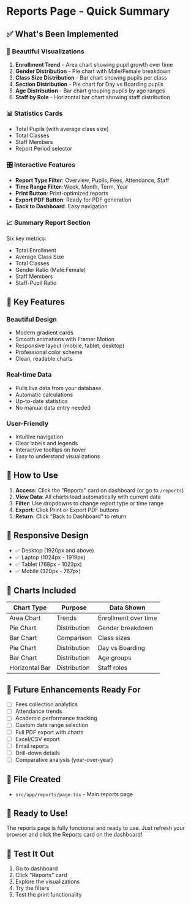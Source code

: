 # Reports Page - Quick Summary

## ✅ What's Been Implemented

### 🎨 Beautiful Visualizations
1. **Enrollment Trend** - Area chart showing pupil growth over time
2. **Gender Distribution** - Pie chart with Male/Female breakdown
3. **Class Size Distribution** - Bar chart showing pupils per class
4. **Section Distribution** - Pie chart for Day vs Boarding pupils
5. **Age Distribution** - Bar chart grouping pupils by age ranges
6. **Staff by Role** - Horizontal bar chart showing staff distribution

### 📊 Statistics Cards
- Total Pupils (with average class size)
- Total Classes
- Staff Members
- Report Period selector

### 🎛️ Interactive Features
- **Report Type Filter**: Overview, Pupils, Fees, Attendance, Staff
- **Time Range Filter**: Week, Month, Term, Year
- **Print Button**: Print-optimized reports
- **Export PDF Button**: Ready for PDF generation
- **Back to Dashboard**: Easy navigation

### 📈 Summary Report Section
Six key metrics:
- Total Enrollment
- Average Class Size
- Total Classes
- Gender Ratio (Male:Female)
- Staff Members
- Staff-Pupil Ratio

## 🎯 Key Features

### Beautiful Design
- Modern gradient cards
- Smooth animations with Framer Motion
- Responsive layout (mobile, tablet, desktop)
- Professional color scheme
- Clean, readable charts

### Real-time Data
- Pulls live data from your database
- Automatic calculations
- Up-to-date statistics
- No manual data entry needed

### User-Friendly
- Intuitive navigation
- Clear labels and legends
- Interactive tooltips on hover
- Easy to understand visualizations

## 🚀 How to Use

1. **Access**: Click the "Reports" card on dashboard (or go to `/reports`)
2. **View Data**: All charts load automatically with current data
3. **Filter**: Use dropdowns to change report type or time range
4. **Export**: Click Print or Export PDF buttons
5. **Return**: Click "Back to Dashboard" to return

## 📱 Responsive Design
- ✅ Desktop (1920px and above)
- ✅ Laptop (1024px - 1919px)
- ✅ Tablet (768px - 1023px)
- ✅ Mobile (320px - 767px)

## 🎨 Charts Included

| Chart Type | Purpose | Data Shown |
|------------|---------|------------|
| Area Chart | Trends | Enrollment over time |
| Pie Chart | Distribution | Gender breakdown |
| Bar Chart | Comparison | Class sizes |
| Pie Chart | Distribution | Day vs Boarding |
| Bar Chart | Distribution | Age groups |
| Horizontal Bar | Distribution | Staff roles |

## 🔮 Future Enhancements Ready For

- [ ] Fees collection analytics
- [ ] Attendance trends
- [ ] Academic performance tracking
- [ ] Custom date range selection
- [ ] Full PDF export with charts
- [ ] Excel/CSV export
- [ ] Email reports
- [ ] Drill-down details
- [ ] Comparative analysis (year-over-year)

## 📂 File Created
- `src/app/reports/page.tsx` - Main reports page

## 🎉 Ready to Use!
The reports page is fully functional and ready to use. Just refresh your browser and click the Reports card on the dashboard!

## 🧪 Test It Out
1. Go to dashboard
2. Click "Reports" card
3. Explore the visualizations
4. Try the filters
5. Test the print functionality

